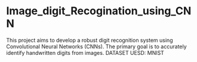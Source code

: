 # Image_digit_Recogination_using_CNN
This project aims to develop a robust digit recognition system using Convolutional Neural Networks (CNNs). The primary goal is to accurately identify handwritten digits from images.
DATASET UESD: MNIST
